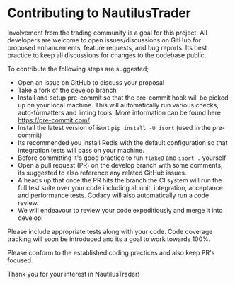 # Contributing to NautilusTrader

Involvement from the trading community is a goal for this project. All developers
are welcome to open issues/discussions on GitHub for proposed enhancements, feature
requests, and bug reports. Its best practice to keep all discussions for changes
to the codebase public.

To contribute the following steps are suggested;

- Open an issue on GitHub to discuss your proposal
- Take a fork of the develop branch
- Install and setup pre-commit so that the pre-commit hook will be picked up on
  your local machine. This will automatically run various checks, auto-formatters
  and linting tools. More information can be found here https://pre-commit.com/
- Install the latest version of isort `pip install -U isort` (used in the pre-commit)
- Its recommended you install Redis with the default configuration so that integration
  tests will pass on your machine.
- Before committing it's good practice to run `flake8` and `isort .` yourself
- Open a pull request (PR) on the develop branch with some comments, its suggested to
  also reference any related GitHub issues.
- A heads up that once the PR hits the branch the CI system will run the full test suite over
  your code including all unit, integration, acceptance and performance tests.
  Codacy will also automatically run a code review.
- We will endeavour to review your code expeditiously and merge it into develop!

Please include appropriate tests along with your code. Code coverage tracking
will soon be introduced and its a goal to work towards 100%.

Please conform to the established coding practices and also keep PR's focused.

Thank you for your interest in NautilusTrader!
